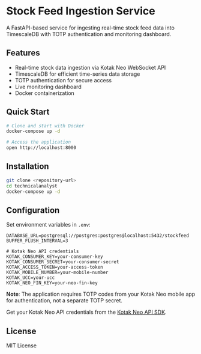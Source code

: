 # Stock Feed Ingestion Service

A FastAPI-based service for ingesting real-time stock feed data into TimescaleDB with TOTP authentication and monitoring dashboard.

## Features

- Real-time stock data ingestion via Kotak Neo WebSocket API
- TimescaleDB for efficient time-series data storage
- TOTP authentication for secure access
- Live monitoring dashboard
- Docker containerization

## Quick Start

```bash
# Clone and start with Docker
docker-compose up -d

# Access the application
open http://localhost:8000
```

## Installation

```bash
git clone <repository-url>
cd technicalanalyst
docker-compose up -d
```

## Configuration

Set environment variables in `.env`:

```env
DATABASE_URL=postgresql://postgres:postgres@localhost:5432/stockfeed
BUFFER_FLUSH_INTERVAL=3

# Kotak Neo API credentials
KOTAK_CONSUMER_KEY=your-consumer-key
KOTAK_CONSUMER_SECRET=your-consumer-secret
KOTAK_ACCESS_TOKEN=your-access-token
KOTAK_MOBILE_NUMBER=your-mobile-number
KOTAK_UCC=your-ucc
KOTAK_NEO_FIN_KEY=your-neo-fin-key
```

**Note**: The application requires TOTP codes from your Kotak Neo mobile app for authentication, not a separate TOTP secret.

Get your Kotak Neo API credentials from the [Kotak Neo API SDK](https://github.com/Kotak-Neo/Kotak-neo-api-v2).

## License

MIT License